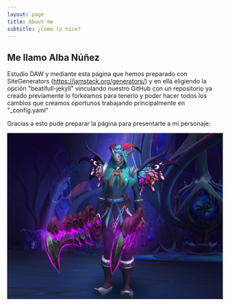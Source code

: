 ```yaml
---
layout: page
title: About me
subtitle: ¿Como lo hice?
---
```


Me llamo Alba Núñez 
---

Estudio DAW y mediante esta página que hemos preparado con SiteGenerators (https://jamstack.org/generators/) y en ella eligiendo la opción "beatifull-jekyll" vinculando nuestro GitHub con un repositorio ya creado previamente lo forkeamos para tenerlo y poder hacer todos los cambios que creamos oportunos trabajando principalmente en "_config.yaml"

Gracias a esto pude preparar la página para presentarte a mi personaje:

![Mi personaje del wow](/assets/img/AboutMe.PNG)
